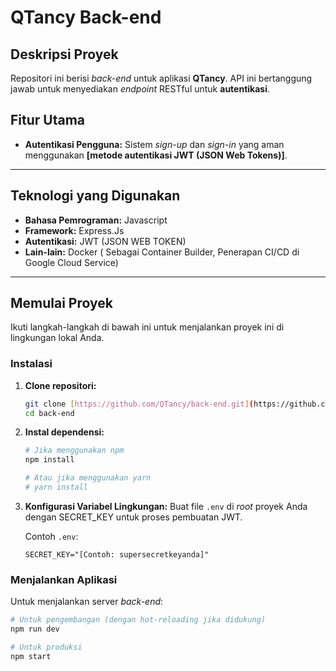 # QTancy Back-end

## Deskripsi Proyek

Repositori ini berisi *back-end* untuk aplikasi **QTancy**. API ini bertanggung jawab untuk menyediakan *endpoint* RESTful untuk **autentikasi**.

## Fitur Utama

* **Autentikasi Pengguna:** Sistem *sign-up* dan *sign-in* yang aman menggunakan **[metode autentikasi JWT (JSON Web Tokens)]**.

---

## Teknologi yang Digunakan

* **Bahasa Pemrograman:** Javascript 
* **Framework:** Express.Js
* **Autentikasi:** JWT (JSON WEB TOKEN)
* **Lain-lain:** Docker ( Sebagai Container Builder, Penerapan CI/CD di Google Cloud Service)

---

## Memulai Proyek

Ikuti langkah-langkah di bawah ini untuk menjalankan proyek ini di lingkungan lokal Anda.

### Instalasi

1.  **Clone repositori:**
    ```bash
    git clone [https://github.com/QTancy/back-end.git](https://github.com/QTancy/back-end.git)
    cd back-end
    ```

2.  **Instal dependensi:**
    ```bash
    # Jika menggunakan npm
    npm install

    # Atau jika menggunakan yarn
    # yarn install
    ```

3.  **Konfigurasi Variabel Lingkungan:**
    Buat file `.env` di *root* proyek Anda dengan SECRET_KEY untuk proses pembuatan JWT.

    Contoh `.env`:
    ```
    SECRET_KEY="[Contoh: supersecretkeyanda]"
    ```


### Menjalankan Aplikasi

Untuk menjalankan server *back-end*:

```bash
# Untuk pengembangan (dengan hot-reloading jika didukung)
npm run dev

# Untuk produksi
npm start
```
